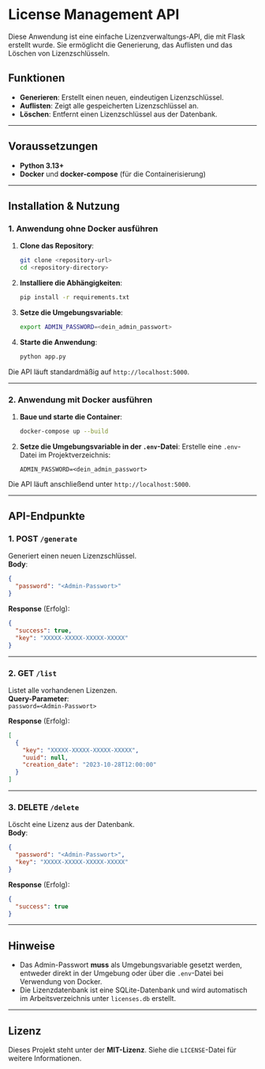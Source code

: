 # License Management API

Diese Anwendung ist eine einfache Lizenzverwaltungs-API, die mit Flask erstellt wurde. Sie ermöglicht die Generierung, das Auflisten und das Löschen von Lizenzschlüsseln. 

## Funktionen

- **Generieren**: Erstellt einen neuen, eindeutigen Lizenzschlüssel.
- **Auflisten**: Zeigt alle gespeicherten Lizenzschlüssel an.
- **Löschen**: Entfernt einen Lizenzschlüssel aus der Datenbank.

---

## Voraussetzungen

- **Python 3.13+**
- **Docker** und **docker-compose** (für die Containerisierung)

---

## Installation & Nutzung

### 1. Anwendung ohne Docker ausführen

1. **Clone das Repository**:
   ```bash
   git clone <repository-url>
   cd <repository-directory>
   ```

2. **Installiere die Abhängigkeiten**:
   ```bash
   pip install -r requirements.txt
   ```

3. **Setze die Umgebungsvariable**:
   ```bash
   export ADMIN_PASSWORD=<dein_admin_passwort>
   ```

4. **Starte die Anwendung**:
   ```bash
   python app.py
   ```

Die API läuft standardmäßig auf `http://localhost:5000`.

---

### 2. Anwendung mit Docker ausführen

1. **Baue und starte die Container**:
   ```bash
   docker-compose up --build
   ```

2. **Setze die Umgebungsvariable in der `.env`-Datei**:
   Erstelle eine `.env`-Datei im Projektverzeichnis:
   ```plaintext
   ADMIN_PASSWORD=<dein_admin_passwort>
   ```

Die API läuft anschließend unter `http://localhost:5000`.

---

## API-Endpunkte

### 1. **POST** `/generate`
Generiert einen neuen Lizenzschlüssel.  
**Body**:
```json
{
  "password": "<Admin-Passwort>"
}
```

**Response** (Erfolg):
```json
{
  "success": true,
  "key": "XXXXX-XXXXX-XXXXX-XXXXX"
}
```

---

### 2. **GET** `/list`
Listet alle vorhandenen Lizenzen.  
**Query-Parameter**:  
`password=<Admin-Passwort>`

**Response** (Erfolg):
```json
[
  {
    "key": "XXXXX-XXXXX-XXXXX-XXXXX",
    "uuid": null,
    "creation_date": "2023-10-28T12:00:00"
  }
]
```

---

### 3. **DELETE** `/delete`
Löscht eine Lizenz aus der Datenbank.  
**Body**:
```json
{
  "password": "<Admin-Passwort>",
  "key": "XXXXX-XXXXX-XXXXX-XXXXX"
}
```

**Response** (Erfolg):
```json
{
  "success": true
}
```

---

## Hinweise

- Das Admin-Passwort **muss** als Umgebungsvariable gesetzt werden, entweder direkt in der Umgebung oder über die `.env`-Datei bei Verwendung von Docker.
- Die Lizenzdatenbank ist eine SQLite-Datenbank und wird automatisch im Arbeitsverzeichnis unter `licenses.db` erstellt.

---

## Lizenz

Dieses Projekt steht unter der **MIT-Lizenz**. Siehe die `LICENSE`-Datei für weitere Informationen.
